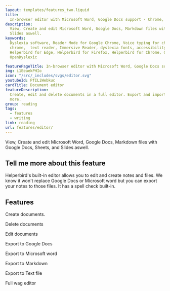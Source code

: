 ```yaml
---
layout: templates/features_two.liquid
title:
  In-browser editor with Microsoft Word, Google Docs support - Chrome, Edge & Safari
description:
  View, Create and edit Microsoft Word, Google Docs, Markdown files with Google Docs, Sheets, and
  Slides aswell.
keywords:
  Dyslexia software, Reader Mode for Google Chrome, Voice typing for chrome, Text to speech for
  chrome,  text reader, Immersive Reader, dyslexia fonts, accessibility software, dyslexia software,
  Helperbird for Edge, Helperbird for Firefox, Helperbird for Chrome, Opendyslexic for Chrome,
  OpenDyslexic

featurePageTitle: In-browser editor with Microsoft Word, Google Docs support
img: i1EeaekPHIo
icon: "/src/_includes/svgs/editor.svg"
youtubeId: PfILiWebkuc
cardTitle: Document editor
featureDescription:
  Create, edit and delete documents in a full editor. Export and import to Google docs, Markdown and
  more.
group: reading
tags: 
  - features
  - writing
link: reading
url: features/editor/
---
```





View, Create and edit Microsoft Word, Google Docs, Markdown files with Google Docs, Sheets, and Slides aswell.


## Tell me more about this feature

Helperbird's built-in editor allows you to edit and create notes and files. We know it won't replace Google Docs or Microsoft word but you can export your notes to those files. It has a spell check built-in.

## Features
     
Create documents.

Delete documents

Edit documents

Export to Google Docs

Export to Microsoft word

Export to Markdown 

Export to Text  file

Full wag editor



























